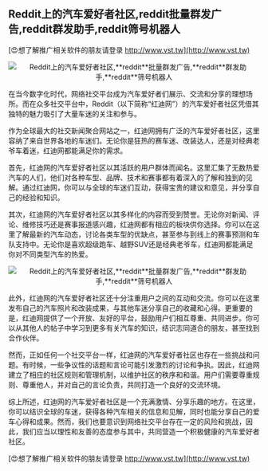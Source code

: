 ## **Reddit上的汽车爱好者社区,**reddit**批量群发广告,**reddit**群发助手,**reddit**筛号机器人**

[😍想了解推广相关软件的朋友请登录 http://www.vst.tw](http://www.vst.tw)

 <center><img src="https://vst.tw/MP4/tuiguang/png/1.png" alt="Reddit上的汽车爱好者社区,**reddit**批量群发广告,**reddit**群发助手,**reddit**筛号机器人"></center>

在当今数字化时代，网络社交平台成为汽车爱好者们展示、交流和分享的理想场所。而在众多社交平台中，Reddit（以下简称“红迪网”）的汽车爱好者社区凭借其独特的魅力吸引了大量车迷的关注和参与。

作为全球最大的社交新闻聚合网站之一，红迪网拥有广泛的汽车爱好者社区，这里容纳了来自世界各地的车迷们。无论你是狂热的赛车迷、改装达人，还是对经典老爷车着迷，红迪网都能满足你的需求。

首先，红迪网的汽车爱好者社区以其活跃的用户群体而闻名。这里汇集了无数热爱汽车的人们，他们对各种车型、品牌、技术和赛事都有着深入的了解和独到的见解。通过红迪网，你可以与全球的车迷们互动，获得宝贵的建议和意见，并分享自己的经验和知识。

其次，红迪网的汽车爱好者社区以其多样化的内容而受到赞誉。无论你对新闻、评论、维修技巧还是赛事报道感兴趣，红迪网都有相应的板块供你选择。你可以在这里了解最新的汽车动态，讨论各类车型的优缺点，甚至参与到线上的赛事预测和车队支持中。无论你是喜欢超级跑车、越野SUV还是经典老爷车，红迪网都能满足你对不同类型汽车的热爱。

 <center><img src="https://vst.tw/MP4/tuiguang/png/0.png" alt="Reddit上的汽车爱好者社区,**reddit**批量群发广告,**reddit**群发助手,**reddit**筛号机器人"></center>

此外，红迪网的汽车爱好者社区还十分注重用户之间的互动和交流。你可以在这里发布自己的汽车照片和改装成果，与其他车迷分享自己的收藏和心得。更重要的是，红迪网提供了一个开放、友好的平台，鼓励用户们相互尊重、共同进步。你可以从其他人的帖子中学习到更多有关汽车的知识，结识志同道合的朋友，甚至找到合作伙伴。

然而，正如任何一个社交平台一样，红迪网的汽车爱好者社区也存在一些挑战和问题。有时候，一些争议性的话题和言论可能引发激烈的讨论和争执。因此，红迪网建立了相应的社区规则和管理机制，以维护社区的秩序和和谐。用户们需要尊重规则、尊重他人，并对自己的言论负责，共同打造一个良好的交流环境。

综上所述，红迪网的汽车爱好者社区是一个充满激情、分享乐趣的地方。在这里，你可以结识全球的车迷，获得各种汽车相关的信息和见解，同时也能分享自己的爱车心得和成果。然而，我们也要意识到网络社交平台存在一定的风险和挑战，因此，我们应当以理性和友善的态度参与其中，共同营造一个积极健康的汽车爱好者社区。

[😍想了解推广相关软件的朋友请登录 http://www.vst.tw](http://www.vst.tw)



